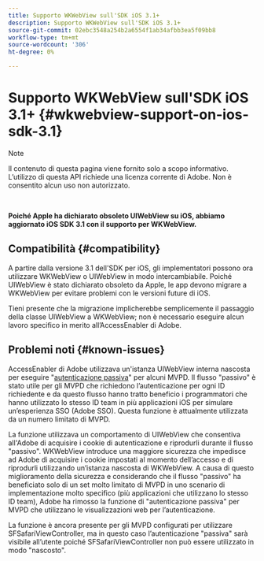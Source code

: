 ```yaml
---
title: Supporto WKWebView sull'SDK iOS 3.1+
description: Supporto WKWebView sull'SDK iOS 3.1+
source-git-commit: 02ebc3548a254b2a6554f1ab34afbb3ea5f09bb8
workflow-type: tm+mt
source-wordcount: '306'
ht-degree: 0%

---
```


# Supporto WKWebView sull&#39;SDK iOS 3.1+ {#wkwebview-support-on-ios-sdk-3.1}

>[!NOTE]
>
>Il contenuto di questa pagina viene fornito solo a scopo informativo. L’utilizzo di questa API richiede una licenza corrente di Adobe. Non è consentito alcun uso non autorizzato.

</br>

**Poiché Apple ha dichiarato obsoleto UIWebView su iOS, abbiamo aggiornato iOS SDK 3.1 con il supporto per WKWebView.**

## Compatibilità {#compatibility}

A partire dalla versione 3.1 dell&#39;SDK per iOS, gli implementatori possono ora utilizzare WKWebView o UIWebView in modo intercambiabile. Poiché UIWebView è stato dichiarato obsoleto da Apple, le app devono migrare a WKWebView per evitare problemi con le versioni future di iOS.

Tieni presente che la migrazione implicherebbe semplicemente il passaggio della classe UIWebView a WKWebView; non è necessario eseguire alcun lavoro specifico in merito all’AccessEnabler di Adobe.

## Problemi noti {#known-issues}

AccessEnabler di Adobe utilizzava un&#39;istanza UIWebView interna nascosta per eseguire &quot;[autenticazione passiva](/help/authentication/sso-passive-authn.md)&quot; per alcuni MVPD. Il flusso &quot;passivo&quot; è stato utile per gli MVPD che richiedono l’autenticazione per ogni ID richiedente e da questo flusso hanno tratto beneficio i programmatori che hanno utilizzato lo stesso ID team in più applicazioni iOS per simulare un’esperienza SSO (Adobe SSO). Questa funzione è attualmente utilizzata da un numero limitato di MVPD.

La funzione utilizzava un comportamento di UIWebView che consentiva all&#39;Adobe di acquisire i cookie di autenticazione e riprodurli durante il flusso &quot;passivo&quot;. WKWebView introduce una maggiore sicurezza che impedisce ad Adobe di acquisire i cookie impostati al momento dell’accesso e di riprodurli utilizzando un’istanza nascosta di WKWebView. A causa di questo miglioramento della sicurezza e considerando che il flusso &quot;passivo&quot; ha beneficiato solo di un set molto limitato di MVPD in uno scenario di implementazione molto specifico (più applicazioni che utilizzano lo stesso ID team), Adobe ha rimosso la funzione di &quot;autenticazione passiva&quot; per MVPD che utilizzano le visualizzazioni web per l’autenticazione.

La funzione è ancora presente per gli MVPD configurati per utilizzare SFSafariViewController, ma in questo caso l’autenticazione &quot;passiva&quot; sarà visibile all’utente poiché SFSafariViewController non può essere utilizzato in modo &quot;nascosto&quot;.
